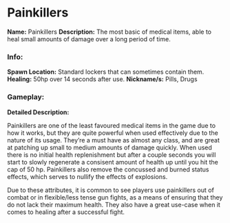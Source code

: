 # Painkillers

**Name:** Painkillers
**Description:** The most basic of medical items, able to heal small amounts of damage over a long period of time.

### Info:

**Spawn Location:** Standard lockers that can sometimes contain them.
**Healing:** 50hp over 14 seconds after use.
**Nickname/s:** Pills, Drugs

### Gameplay:

**Detailed Description:**

Painkillers are one of the least favoured medical items in the game due to how it works, but they are quite powerful when used effectively due to the nature of its usage. They’re a must have as almost any class, and are great at patching up small to medium amounts of damage quickly.
When used there is no initial health replenishment but after a couple seconds you will start to slowly regenerate a consisent amount of health up until you hit the cap of 50 hp. Painkillers also remove the concussed and burned status effects, which serves to nullify the effects of explosions.

Due to these attributes, it is common to see players use painkillers out of combat or in flexible/less tense gun fights, as a means of ensuring that they do not lack their maximum health. They also have a great use-case when it comes to healing after a successful fight.